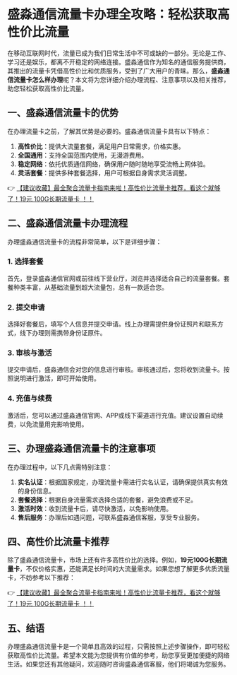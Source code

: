 # 盛淼通信流量卡办理全攻略：轻松获取高性价比流量

在移动互联网时代，流量已成为我们日常生活中不可或缺的一部分。无论是工作、学习还是娱乐，都离不开稳定的网络连接。盛淼通信作为知名的通信服务提供商，其推出的流量卡凭借高性价比和优质服务，受到了广大用户的青睐。那么，**盛淼通信流量卡怎么样办理**呢？本文将为您详细介绍办理流程、注意事项以及相关推荐，助您轻松获取高性价比流量。

## 一、盛淼通信流量卡的优势

在办理流量卡之前，了解其优势是必要的。盛淼通信流量卡具有以下特点：

1. **高性价比**：提供大流量套餐，满足用户日常需求，价格实惠。
2. **全国通用**：支持全国范围内使用，无漫游费用。
3. **稳定网络**：依托优质通信网络，确保用户随时随地享受流畅上网体验。
4. **灵活套餐**：提供多种套餐选择，用户可根据自身需求灵活调整。

👉 [【建议收藏】最全聚合流量卡指南来啦！高性价比流量卡推荐，看这个就够了！19元 100G长期流量卡 ！！](https://bit.ly/Liuliangka)

## 二、盛淼通信流量卡办理流程

办理盛淼通信流量卡的流程非常简单，以下是详细步骤：

### 1. 选择套餐
首先，登录盛淼通信官网或前往线下营业厅，浏览并选择适合自己的流量套餐。套餐种类丰富，从基础流量到超大流量包，总有一款适合您。

### 2. 提交申请
选择好套餐后，填写个人信息并提交申请。线上办理需提供身份证照片和联系方式，线下办理则需携带身份证原件。

### 3. 审核与激活
提交申请后，盛淼通信会对您的信息进行审核。审核通过后，您将收到流量卡。按照说明进行激活，即可开始使用。

### 4. 充值与续费
激活后，您可以通过盛淼通信官网、APP或线下渠道进行充值。建议设置自动续费，以免流量用完影响使用。

## 三、办理盛淼通信流量卡的注意事项

在办理过程中，以下几点需特别注意：

1. **实名认证**：根据国家规定，办理流量卡需进行实名认证，请确保提供真实有效的身份信息。
2. **套餐选择**：根据自身流量需求选择合适的套餐，避免浪费或不足。
3. **激活时效**：收到流量卡后，请尽快激活，以免影响使用。
4. **售后服务**：办理后如遇问题，可联系盛淼通信客服，享受专业服务。

## 四、高性价比流量卡推荐

除了盛淼通信流量卡，市场上还有许多高性价比的选择。例如，**19元100G长期流量卡**，不仅价格实惠，还能满足长时间的大流量需求。如果您想了解更多优质流量卡，不妨参考以下推荐：

👉 [【建议收藏】最全聚合流量卡指南来啦！高性价比流量卡推荐，看这个就够了！19元 100G长期流量卡 ！！](https://bit.ly/Liuliangka)

## 五、结语

办理盛淼通信流量卡是一个简单且高效的过程，只需按照上述步骤操作，即可轻松获取高性价比流量。希望本文能为您提供有价值的参考，助您享受更加便捷的网络生活。如果您还有其他疑问，欢迎随时咨询盛淼通信客服，他们将竭诚为您服务。